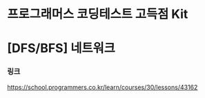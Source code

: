 # 프로그래머스 코딩테스트 고득점 Kit
# [DFS/BFS] 네트워크

### 링크
https://school.programmers.co.kr/learn/courses/30/lessons/43162